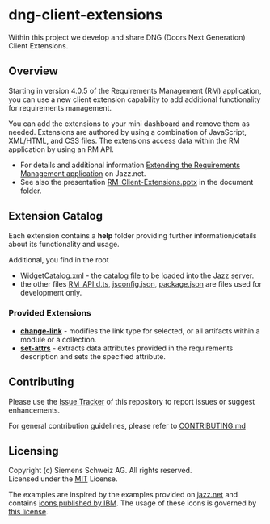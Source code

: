 # dng-client-extensions
Within this project we develop and share DNG (Doors Next Generation) Client Extensions.

## Overview
Starting in version 4.0.5 of the Requirements Management (RM) application, you can use a new client extension capability to add additional functionality for requirements management.

You can add the extensions to your mini dashboard and remove them as needed. Extensions are authored by using a combination of JavaScript, XML/HTML, and CSS files. The extensions access data within the RM application by using an RM API.
- For details and additional information [Extending the Requirements Management application](https://jazz.net/wiki/bin/view/Main/RMExtensionsMain) on Jazz.net.
- See also the presentation [RM-Client-Extensions.pptx](https://github.com/jazz-community/dng-client-extensions/blob/master/Documents/RM-Client-Extensions.pptx) in the document folder.

## Extension Catalog
Each extension contains a **help** folder providing further information/details about its functionality and usage.

Additional, you find in the root
- [WidgetCatalog.xml](http://jazz-community.org/dng-client-extensions/WidgetCatalog.xml) - the catalog file to be loaded into the Jazz server.
- the other files [RM_API.d.ts](#), [jsconfig.json](#), [package.json](#) are files used for development only.

### Provided Extensions
- **[change-link](http://jazz-community.org/dng-client-extensions/change-link/change-link.xml)** - modifies the link type for selected, or all artifacts within a module or a collection.
- **[set-attrs](http://jazz-community.org/dng-client-extensions/set-attrs/set-attrs)** - extracts data attributes provided in the requirements description and sets the specified attribute.

## Contributing
Please use the [Issue Tracker](https://github.com/jazz-community/dng-client-extensions/issues) of this repository to report issues or suggest enhancements.

For general contribution guidelines, please refer to [CONTRIBUTING.md](https://github.com/jazz-community/dng-client-extensions/blob/master/CONTRIBUTING.md)

## Licensing
Copyright (c) Siemens Schweiz AG. All rights reserved.<br>
Licensed under the [MIT](http://jazz-community.org/dng-client-extensions/LICENSE) License.

The examples are inspired by the examples provided on [jazz.net](https://jazz.net/wiki/bin/view/Main/RMExtensionsMain) and contains [icons published by IBM](https://github.com/jazz-community/dng-client-extensions/blob/master/IBM%20licensed%20material/ibm_licensed_items.md). The usage of these icons is governed by [this license](https://htmlpreview.github.io/?https://github.com/jazz-community/dng-client-extensions/blob/master/IBM%20licensed%20material/ibm_license_en.html).
